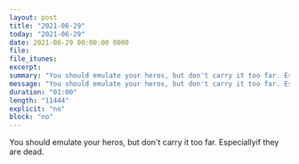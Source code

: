 ```yaml
---
layout: post
title: "2021-06-29"
today: "2021-06-29"
date: 2021-06-29 00:00:00 0000
file:
file_itunes:
excerpt:
summary: "You should emulate your heros, but don't carry it too far. Especiallyif they are dead."
message: "You should emulate your heros, but don't carry it too far. Especiallyif they are dead."
duration: "01:00"
length: "11444"
explicit: "no"
block: "no"
---
```

You should emulate your heros, but don't carry it too far. Especiallyif they are dead.

